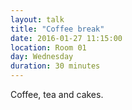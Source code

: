 ```yaml
---
layout: talk
title: "Coffee break"
date: 2016-01-27 11:15:00
location: Room 01
day: Wednesday
duration: 30 minutes
---
```


Coffee, tea and cakes.
